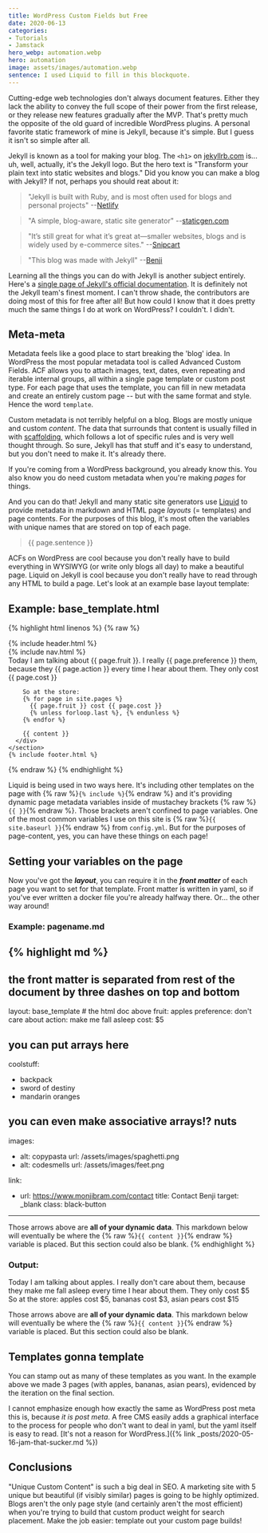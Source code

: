 ```yaml
---
title: WordPress Custom Fields but Free
date: 2020-06-13
categories:
- Tutorials
- Jamstack
hero_webp: automation.webp
hero: automation
image: assets/images/automation.webp
sentence: I used Liquid to fill in this blockquote.
---
```


Cutting-edge web technologies don't always document features. Either they lack the ability to convey the full scope of their power from the first release, or they release new features gradually after the MVP. That's pretty much the opposite of the old guard of incredible WordPress plugins. A personal favorite static framework of mine is Jekyll, because it's simple. But I guess it isn't so simple after all.

Jekyll is known as a tool for making your blog. The `<h1>` on [jekyllrb.com](https://jekyllrb.com) is... uh, well, actually, it's the Jekyll logo. But the hero text is "Transform your plain text into static websites and blogs." Did you know you can make a blog with Jekyll? If not, perhaps you should reat about it:

> "Jekyll is built with Ruby, and is most often used for blogs and personal projects" --[Netlify](https://www.netlify.com/blog/2016/05/02/top-ten-static-website-generators/)

> "A simple, blog-aware, static site generator" --[staticgen.com](https://www.staticgen.com/)

> "It’s still great for what it’s great at—smaller websites, blogs and is widely used by e-commerce sites." --[Snipcart](https://snipcart.com/blog/choose-best-static-site-generator)

> "This blog was made with Jekyll" --[Benji](https://www.monjibram.com)


Learning all the things you can do with Jekyll is another subject entirely. Here's a [single page of Jekyll's official documentation](https://jekyllrb.com/docs/liquid/). It is definitely not the Jekyll team's finest moment. I can't throw shade, the contributors are doing most of this for free after all! But how could I know that it does pretty much the same things I do at work on WordPress? I couldn't. I didn't. 

## Meta-meta
Metadata feels like a good place to start breaking the 'blog' idea. In WordPress the most popular metadata tool is called Advanced Custom Fields. ACF allows you to attach images, text, dates, even repeating and iterable internal groups, all within a single page template or custom post type. For each page that uses the template, you can fill in new metadata and create an entirely custom page -- but with the same format and style. Hence the word `template`.

Custom metadata is not terribly helpful on a blog. Blogs are mostly unique and custom *content*. The data that surrounds that content is usually filled in with [scaffolding](https://en.wikipedia.org/wiki/Scaffold_(programming)), which follows a lot of specific rules and is very well thought through. So sure, Jekyll has that stuff and it's easy to understand, but you don't need to make it. It's already there.

If you're coming from a WordPress background, you already know this. You also know you do need custom metadata when you're making _pages_ for things.

And you can do that! Jekyll and many static site generators use [Liquid](https://shopify.github.io/liquid/) to provide metadata in markdown and HTML page *layouts* (= templates) and page contents. For the purposes of this blog, it's most often the variables with unique names that are stored on top of each page.

> {{ page.sentence }}

ACFs on WordPress are cool because you don't really have to build everything in WYSIWYG (or write only blogs all day) to make a beautiful page. Liquid on Jekyll is cool because you don't really have to read through any HTML to build a page. Let's look at an example base layout template:

## Example: base_template.html
{% highlight html linenos %}
{% raw %}
<!doctype html>
<html lang="en-US">
  {% include header.html %}
  <body>
    <section class="main-grid">
      {% include nav.html %}
      <div class="inner">
        Today I am talking about {{ page.fruit }}. I really {{ page.preference }} them, because they {{ page.action }} every time I hear about them. They only cost {{ page.cost }}
        <br>

        So at the store:
        {% for page in site.pages %}
          {{ page.fruit }} cost {{ page.cost }}
          {% unless forloop.last %}, {% endunless %}
        {% endfor %}

        {{ content }}
      </div>
    </section>
    {% include footer.html %}
  </body>
{% endraw %}
{% endhighlight %}

Liquid is being used in two ways here. It's including other templates on the page with {% raw %}`{% include %}`{% endraw %} and it's providing dynamic page metadata variables inside of mustachey brackets {% raw %}`{{ }}`{% endraw %}. Those brackets aren't confined to page variables. One of the most common variables I use on this site is {% raw %}`{{ site.baseurl }}`{% endraw %} from `config.yml`. But for the purposes of page-content, yes, you can have these things on each page!

## Setting your variables on the page
Now you've got the ***layout***, you can require it in the **_front matter_** of each page you want to set for that template. Front matter is written in yaml, so if you've ever written a docker file you're already halfway there. Or... the other way around!

### Example: pagename.md
{% highlight md %}
---
# the front matter is separated from rest of the document by three dashes on top and bottom
layout: base_template # the html doc above
fruit: apples
preference: don't care about
action: make me fall asleep
cost: $5

# you can put arrays here
coolstuff:
- backpack
- sword of destiny
- mandarin oranges

# you can even make associative arrays!? nuts
images:
- alt: copypasta
  url: /assets/images/spaghetti.png
- alt: codesmells
  url: /assets/images/feet.png

link:
- url: https://www.monjibram.com/contact
  title: Contact Benji
  target: _blank
  class: black-button
---

Those arrows above are **all of your dynamic data**. This markdown below will eventually be where the {% raw %}`{{ content }}`{% endraw %} variable is placed. But this section could also be blank.
{% endhighlight %}

### Output:
Today I am talking about apples. I really don't care about them, because they make me fall asleep every time I hear about them. They only cost $5
So at the store: apples cost $5, bananas cost $3, asian pears cost $15

Those arrows above are **all of your dynamic data**. This markdown below will eventually be where the {% raw %}`{{ content }}`{% endraw %} variable is placed. But this section could also be blank.


## Templates gonna template
You can stamp out as many of these templates as you want. In the example above we made 3 pages (with apples, bananas, asian pears), evidenced by the iteration on the final section.

I cannot emphasize enough how exactly the same as WordPress post meta this is, because *it is post meta*. A free CMS easily adds a graphical interface to the process for people who don't want to deal in yaml, but the yaml itself is easy to read. [It's not a reason for WordPress.]({% link _posts/2020-05-16-jam-that-sucker.md %})

## Conclusions
"Unique Custom Content" is such a big deal in SEO. A marketing site with 5 unique but beautiful (if visibly similar) pages is going to be highly optimized. Blogs aren't the only page style (and certainly aren't the most efficient) when you're trying to build that custom product weight for search placement. Make the job easier: template out your custom page builds!
